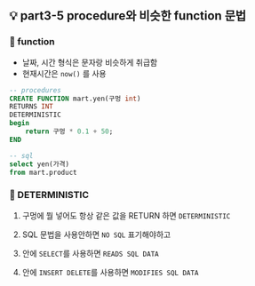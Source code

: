 ## 💡 part3-5 procedure와 비슷한 function 문법

### 🔹 function

- 날짜, 시간 형식은 문자랑 비슷하게 취급함
- 현재시간은 `now()` 를 사용

```sql
-- procedures
CREATE FUNCTION mart.yen(구멍 int)
RETURNS INT
DETERMINISTIC
begin
	return 구멍 * 0.1 + 50;
END

-- sql
select yen(가격)
from mart.product
```

### 🔹 DETERMINISTIC

1. 구멍에 뭘 넣어도 항상 같은 값을 RETURN 하면 `DETERMINISTIC`

2. SQL 문법을 사용안하면 `NO SQL` 표기해야하고

3. 안에 `SELECT`를 사용하면 `READS SQL DATA`

4. 안에 `INSERT DELETE`를 사용하면 `MODIFIES SQL DATA`

